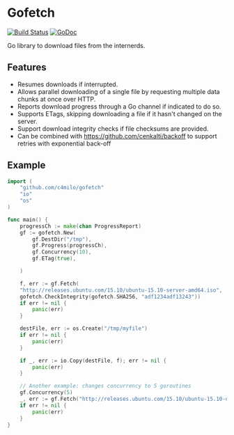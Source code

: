 # Gofetch
[![Build Status](https://travis-ci.org/c4milo/gofetch.svg?branch=master)](https://travis-ci.org/c4milo/gofetch)
[![GoDoc](https://godoc.org/github.com/c4milo/gofetch?status.svg)](https://godoc.org/github.com/c4milo/gofetch)

Go library to download files from the internerds.

## Features
* Resumes downloads if interrupted.
* Allows parallel downloading of a single file by requesting multiple data chunks at once over HTTP.
* Reports download progress through a Go channel if indicated to do so.
* Supports ETags, skipping downloading a file if it hasn't changed on the server.
* Support download integrity checks if file checksums are provided.
* Can be combined with https://github.com/cenkalti/backoff to support retries with exponential back-off


## Example

```go
import (
	"github.com/c4milo/gofetch"
	"io"
	"os"
)

func main() {
	progressCh := make(chan ProgressReport)
	gf := gofetch.New(
		gf.DestDir("/tmp"),
		gf.Progress(progressCh),
		gf.Concurrency(10),
		gf.ETag(true),

	)

	f, err := gf.Fetch(
	"http://releases.ubuntu.com/15.10/ubuntu-15.10-server-amd64.iso",
	gofetch.CheckIntegrity(gofetch.SHA256, "adf1234adf13243"))
	if err != nil {
		panic(err)
	}

	destFile, err := os.Create("/tmp/myfile")
	if err != nil {
		panic(err)
	}

	if _, err := io.Copy(destFile, f); err != nil {
		panic(err)
	}

	// Another example: changes concurrency to 5 goroutines
	gf.Concurrency(5)
	_, err := gf.Fetch("http://releases.ubuntu.com/15.10/ubuntu-15.10-desktop-amd64.iso")
	if err != nil {
		panic(err)
	}
}
```

